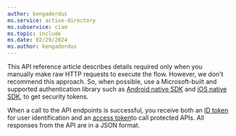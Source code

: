 ```yaml
---
author: kengaderdus
ms.service: active-directory
ms.subservice: ciam
ms.topic: include
ms.date: 02/29/2024
ms.author: kengaderdus
---
```


This API reference article describes details required only when you manually make raw HTTP requests to execute the flow. However, we don't recommend this approach. So, when possible, use a Microsoft-built and supported authentication library such as [Android native SDK](https://github.com/AzureAD/msal-android-native-auth-sample-app-preview) and [iOS native SDK](https://github.com/AzureAD/msal-objc-native-auth-preview), to get security tokens. 

When a call to the API endpoints is successful, you receive both an [ID token](../../../../identity-platform/id-tokens.md) for user identification and an [access token](../../../../identity-platform/access-tokens.md)to call protected APIs. All responses from the API are in a JSON format.